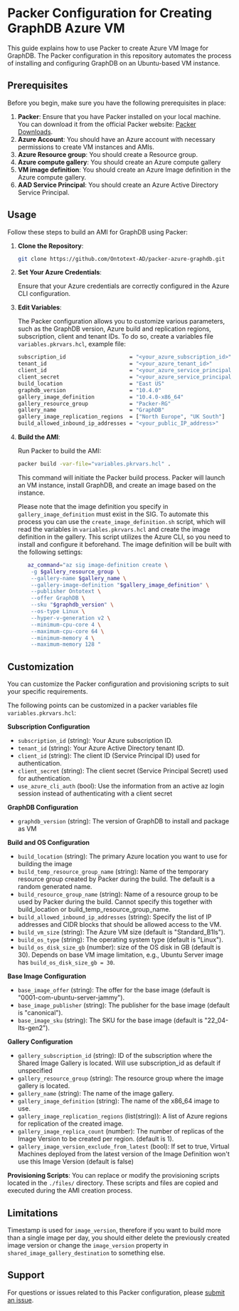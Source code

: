 # Packer Configuration for Creating GraphDB Azure VM

This guide explains how to use Packer to create Azure VM Image for GraphDB.
The Packer configuration in this repository automates the process of installing and configuring GraphDB on an Ubuntu-based VM instance.

## Prerequisites

Before you begin, make sure you have the following prerequisites in place:

1. **Packer**: Ensure that you have Packer installed on your local machine.
   You can download it from the official Packer website: [Packer Downloads](https://www.packer.io/downloads).
2. **Azure Account**: You should have an Azure account with necessary permissions to create VM instances and AMIs.
3. **Azure Resource group**: You should create a Resource group.
4. **Azure compute gallery**: You should create an Azure compute gallery
5. **VM image definition**:  You should create an Azure Image definition in the Azure compute gallery.
6. **AAD Service Principal**: You should create an Azure Active Directory Service Principal.

## Usage

Follow these steps to build an AMI for GraphDB using Packer:

1. **Clone the Repository**:
   ```bash
   git clone https://github.com/Ontotext-AD/packer-azure-graphdb.git
   ```

2. **Set Your Azure Credentials**:

   Ensure that your Azure credentials are correctly configured in the Azure CLI configuration.

3. **Edit Variables**:

   The Packer configuration allows you to customize various parameters, such as the GraphDB version, Azure build and
   replication regions, subscription, client and tenant IDs. To do so, create a variables file `variables.pkrvars.hcl`,
   example file:
      ```bash
      subscription_id                    = "<your_azure_subscription_id>"
      tenant_id                          = "<your_azure_tenant_id>"
      client_id                          = "<your_azure_service_principal_id>"
      client_secret                      = "<your_azure_service_principal_secret>"
      build_location                     = "East US"
      graphdb_version                    = "10.4.0"
      gallery_image_definition           = "10.4.0-x86_64"
      gallery_resource_group             = "Packer-RG"
      gallery_name                       = "GraphDB"
      gallery_image_replication_regions  = ["North Europe", "UK South"]
      build_allowed_inbound_ip_addresses = "<your_public_IP_address>"
      ```

4. **Build the AMI**:

   Run Packer to build the AMI:
   ```bash
   packer build -var-file="variables.pkrvars.hcl" .
   ```
   This command will initiate the Packer build process. Packer will launch an VM instance, install GraphDB,
   and create an image based on the instance.

   Please note that the image definition you specify in `gallery_image_definition` must exist in the SIG.
   To automate this process you can use the `create_image_definition.sh` script, which will read the variables in
   `variables.pkrvars.hcl` and create the image definition in the gallery.
   This script utilizes the Azure CLI, so you need to install and configure it beforehand.
   The image definition will be built with the following settings:
   ```bash
      az_command="az sig image-definition create \
       -g $gallery_resource_group \
       --gallery-name $gallery_name \
       --gallery-image-definition "$gallery_image_definition" \
       --publisher Ontotext \
       --offer GraphDB \
       --sku "$graphdb_version" \
       --os-type Linux \
       --hyper-v-generation v2 \
       --minimum-cpu-core 4 \
       --maximum-cpu-core 64 \
       --minimum-memory 4 \
       --maximum-memory 128 "
   ```

## Customization

You can customize the Packer configuration and provisioning scripts to suit your specific requirements.

The following points can be customized in a packer variables file `variables.pkrvars.hcl`:

**Subscription Configuration**

* `subscription_id` (string): Your Azure subscription ID.
* `tenant_id` (string): Your Azure Active Directory tenant ID.
* `client_id` (string): The client ID (Service Principal ID) used for authentication.
* `client_secret` (string): The client secret (Service Principal Secret) used for authentication.
* `use_azure_cli_auth` (bool): Use the information from an active az login session instead of authenticating with a client secret

**GraphDB Configuration**

* `graphdb_version` (string): The version of GraphDB to install and package as VM

**Build and OS Configuration**

* `build_location` (string): The primary Azure location you want to use for building the image
* `build_temp_resource_group_name` (string): Name of the temporary resource group created by Packer during the build. The default is a random
  generated name.
* `build_resource_group_name` (string): Name of a resource group to be used by Packer during the build. Cannot specify this together with
  build_location or build_temp_resource_group_name.
* `build_allowed_inbound_ip_addresses` (string): Specify the list of IP addresses and CIDR blocks that should be allowed access to the VM.
* `build_vm_size` (string): The Azure VM size (default is "Standard_B1ls").
* `build_os_type` (string): The operating system type (default is "Linux").
* `build_os_disk_size_gb` (number): size of the OS disk in GB (default is 30). Depends on base VM image limitation,
  e.g., Ubuntu Server image has `build_os_disk_size_gb = 30`.

**Base Image Configuration**

* `base_image_offer` (string): The offer for the base image (default is "0001-com-ubuntu-server-jammy").
* `base_image_publisher` (string): The publisher for the base image (default is "canonical").
* `base_image_sku` (string): The SKU for the base image (default is "22_04-lts-gen2").

**Gallery Configuration**

* `gallery_subscription_id` (string): ID of the subscription where the Shared Image Gallery is located. Will use subscription_id as default if
  unspecified
* `gallery_resource_group` (string): The resource group where the image gallery is located.
* `gallery_name` (string): The name of the image gallery.
* `gallery_image_definition` (string): The name of the x86_64 image to use.
* `gallery_image_replication_regions` (list(string)): A list of Azure regions for replication of the created image.
* `gallery_image_replica_count` (number): The number of replicas of the Image Version to be created per region. (default is 1).
* `gallery_image_version_exclude_from_latest` (bool):  If set to true, Virtual Machines deployed from the latest
  version of the Image Definition won't use this Image Version (default is false)

**Provisioning Scripts**: You can replace or modify the provisioning scripts located in the `./files/` directory.
These scripts and files are copied and executed during the AMI creation process.

## Limitations

Timestamp is used for `image_version`, therefore if you want to build more than a single image per day, you should either
delete the previously created image version or change the `image_version` property in `shared_image_gallery_destination`
to something else.

## Support

For questions or issues related to this Packer configuration, please [submit an issue](https://github.com/Ontotext-AD/packer-aws-graphdb/issues).
